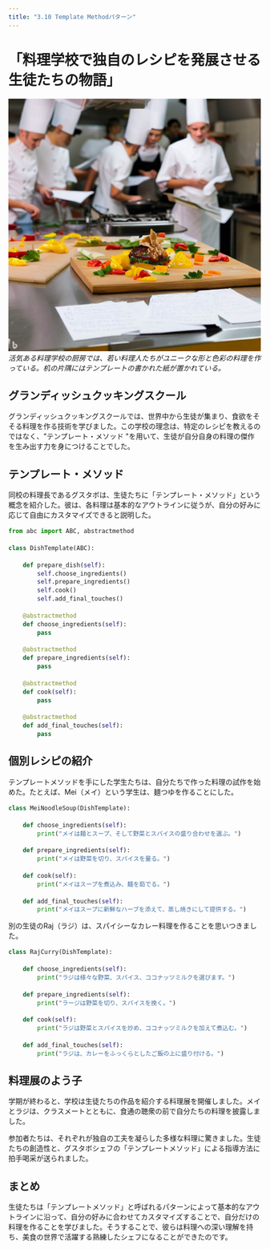 ```yaml
---
title: "3.10 Template Methodパターン"
---
```


# 「料理学校で独自のレシピを発展させる生徒たちの物語」

![](/images/20230327_gof/template.jpg)
*活気ある料理学校の厨房では、若い料理人たちがユニークな形と色彩の料理を作っている。机の片隅にはテンプレートの書かれた紙が置かれている。*

## グランディッシュクッキングスクール

グランディッシュクッキングスクールでは、世界中から生徒が集まり、食欲をそそる料理を作る技術を学びました。この学校の理念は、特定のレシピを教えるのではなく、"テンプレート・メソッド "を用いて、生徒が自分自身の料理の傑作を生み出す力を身につけることでした。

## テンプレート・メソッド

同校の料理長であるグスタボは、生徒たちに「テンプレート・メソッド」という概念を紹介した。彼は、各料理は基本的なアウトラインに従うが、自分の好みに応じて自由にカスタマイズできると説明した。

```python
from abc import ABC, abstractmethod

class DishTemplate(ABC):

    def prepare_dish(self):
        self.choose_ingredients()
        self.prepare_ingredients()
        self.cook()
        self.add_final_touches()

    @abstractmethod
    def choose_ingredients(self):
        pass

    @abstractmethod
    def prepare_ingredients(self):
        pass

    @abstractmethod
    def cook(self):
        pass

    @abstractmethod
    def add_final_touches(self):
        pass
```
## 個別レシピの紹介

テンプレートメソッドを手にした学生たちは、自分たちで作った料理の試作を始めた。たとえば、Mei（メイ）という学生は、麺つゆを作ることにした。

```python
class MeiNoodleSoup(DishTemplate):

    def choose_ingredients(self):
        print("メイは麺とスープ、そして野菜とスパイスの盛り合わせを選ぶ。")

    def prepare_ingredients(self):
        print("メイは野菜を切り、スパイスを量る。")

    def cook(self):
        print("メイはスープを煮込み、麺を茹でる。")

    def add_final_touches(self):
        print("メイはスープに新鮮なハーブを添えて、蒸し焼きにして提供する。")
```
別の生徒のRaj（ラジ）は、スパイシーなカレー料理を作ることを思いつきました。


```python
class RajCurry(DishTemplate):

    def choose_ingredients(self):
        print("ラジは様々な野菜、スパイス、ココナッツミルクを選びます。")

    def prepare_ingredients(self):
        print("ラージは野菜を切り、スパイスを挽く。")

    def cook(self):
        print("ラジは野菜とスパイスを炒め、ココナッツミルクを加えて煮込む。")

    def add_final_touches(self):
        print("ラジは、カレーをふっくらとしたご飯の上に盛り付ける。")
```
## 料理展のよう子

学期が終わると、学校は生徒たちの作品を紹介する料理展を開催しました。メイとラジは、クラスメートとともに、食通の聴衆の前で自分たちの料理を披露しました。

参加者たちは、それぞれが独自の工夫を凝らした多様な料理に驚きました。生徒たちの創造性と、グスタボシェフの「テンプレートメソッド」による指導方法に拍手喝采が送られました。

## まとめ

生徒たちは「テンプレートメソッド」と呼ばれるパターンによって基本的なアウトラインに沿って、自分の好みに合わせてカスタマイズすることで、自分だけの料理を作ることを学びました。そうすることで、彼らは料理への深い理解を持ち、美食の世界で活躍する熟練したシェフになることができたのです。